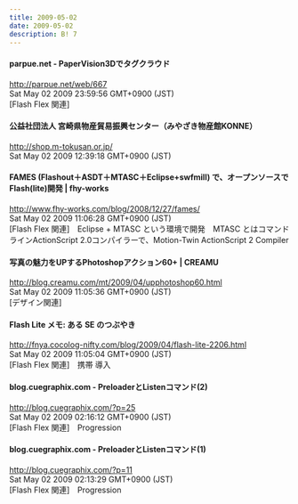 ```yaml
---
title: 2009-05-02
date: 2009-05-02
description: B! 7
---
```


#### parpue.net - PaperVision3Dでタグクラウド
http://parpue.net/web/667<br>
Sat May 02 2009 23:59:56 GMT+0900 (JST)<br>
[Flash Flex 関連]


#### 公益社団法人 宮崎県物産貿易振興センター（みやざき物産館KONNE）
http://shop.m-tokusan.or.jp/<br>
Sat May 02 2009 12:39:18 GMT+0900 (JST)<br>


#### FAMES (Flashout＋ASDT＋MTASC＋Eclipse+swfmill) で、オープンソースでFlash(lite)開発 | fhy-works
http://www.fhy-works.com/blog/2008/12/27/fames/<br>
Sat May 02 2009 11:06:28 GMT+0900 (JST)<br>
[Flash Flex 関連]　Eclipse + MTASC という環境で開発　MTASC とはコマンドラインActionScript 2.0コンパイラーで、Motion-Twin ActionScript 2 Compiler


#### 写真の魅力をUPするPhotoshopアクション60+ | CREAMU
http://blog.creamu.com/mt/2009/04/upphotoshop60.html<br>
Sat May 02 2009 11:05:36 GMT+0900 (JST)<br>
[デザイン関連]


#### Flash Lite メモ: ある SE のつぶやき
http://fnya.cocolog-nifty.com/blog/2009/04/flash-lite-2206.html<br>
Sat May 02 2009 11:05:04 GMT+0900 (JST)<br>
[Flash Flex 関連]　携帯 導入


#### blog.cuegraphix.com - PreloaderとListenコマンド(2)
http://blog.cuegraphix.com/?p=25<br>
Sat May 02 2009 02:16:12 GMT+0900 (JST)<br>
[Flash Flex 関連]　Progression


#### blog.cuegraphix.com - PreloaderとListenコマンド(1)
http://blog.cuegraphix.com/?p=11<br>
Sat May 02 2009 02:13:29 GMT+0900 (JST)<br>
[Flash Flex 関連]　Progression


